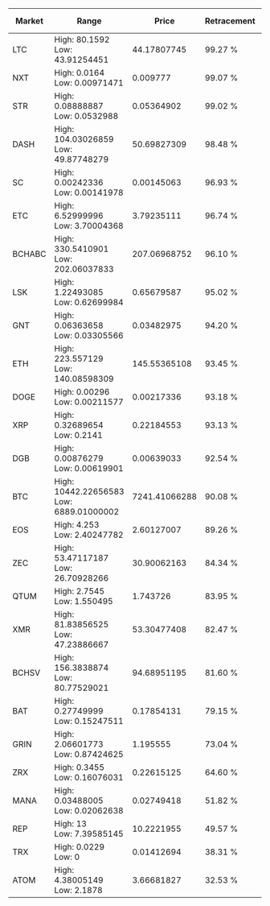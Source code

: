 | Market | Range | Price| Retracement | Doubles to 50% |
| --- | --- | --- | --- | --- |
| LTC | High: 80.1592<br />Low: 43.91254451 | 44.17807745 | 99.27 % | 1.40 |
| NXT | High: 0.0164<br />Low: 0.00971471 | 0.009777 | 99.07 % | 1.34 |
| STR | High: 0.08888887<br />Low: 0.0532988 | 0.05364902 | 99.02 % | 1.33 |
| DASH | High: 104.03026859<br />Low: 49.87748279 | 50.69827309 | 98.48 % | 1.52 |
| SC | High: 0.00242336<br />Low: 0.00141978 | 0.00145063 | 96.93 % | 1.32 |
| ETC | High: 6.52999996<br />Low: 3.70004368 | 3.79235111 | 96.74 % | 1.35 |
| BCHABC | High: 330.5410901<br />Low: 202.06037833 | 207.06968752 | 96.10 % | 1.29 |
| LSK | High: 1.22493085<br />Low: 0.62699984 | 0.65679587 | 95.02 % | 1.41 |
| GNT | High: 0.06363658<br />Low: 0.03305566 | 0.03482975 | 94.20 % | 1.39 |
| ETH | High: 223.557129<br />Low: 140.08598309 | 145.55365108 | 93.45 % | 1.25 |
| DOGE | High: 0.00296<br />Low: 0.00211577 | 0.00217336 | 93.18 % | 1.17 |
| XRP | High: 0.32689654<br />Low: 0.2141 | 0.22184553 | 93.13 % | 1.22 |
| DGB | High: 0.00876279<br />Low: 0.00619901 | 0.00639033 | 92.54 % | 1.17 |
| BTC | High: 10442.22656583<br />Low: 6889.01000002 | 7241.41066288 | 90.08 % | 1.20 |
| EOS | High: 4.253<br />Low: 2.40247782 | 2.60127007 | 89.26 % | 1.28 |
| ZEC | High: 53.47117187<br />Low: 26.70928266 | 30.90062163 | 84.34 % | 1.30 |
| QTUM | High: 2.7545<br />Low: 1.550495 | 1.743726 | 83.95 % | 1.23 |
| XMR | High: 81.83856525<br />Low: 47.23886667 | 53.30477408 | 82.47 % | 1.21 |
| BCHSV | High: 156.3838874<br />Low: 80.77529021 | 94.68951195 | 81.60 % | 1.25 |
| BAT | High: 0.27749999<br />Low: 0.15247511 | 0.17854131 | 79.15 % | 1.20 |
| GRIN | High: 2.06601773<br />Low: 0.87424625 | 1.195555 | 73.04 % | 1.23 |
| ZRX | High: 0.3455<br />Low: 0.16076031 | 0.22615125 | 64.60 % | 1.12 |
| MANA | High: 0.03488005<br />Low: 0.02062638 | 0.02749418 | 51.82 % | 1.01 |
| REP | High: 13<br />Low: 7.39585145 | 10.2221955 | 49.57 % | 0.00 |
| TRX | High: 0.0229<br />Low: 0 | 0.01412694 | 38.31 % | 0.00 |
| ATOM | High: 4.38005149<br />Low: 2.1878 | 3.66681827 | 32.53 % | 0.00 |
